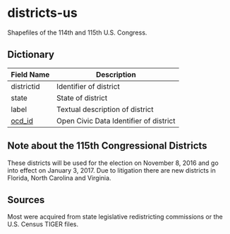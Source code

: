 # districts-us

Shapefiles of the 114th and 115th U.S. Congress.

## Dictionary

| Field Name  | Description |
| ------------- | ------------- |
| districtid  | Identifier of district  |
| state  | State of district |
| label  | Textual description of district  |
| [ocd_id](https://opencivicdata.readthedocs.io/en/latest/)  | Open Civic Data Identifier of district  |

## Note about the 115th Congressional Districts

These districts will be used for the election on November 8, 2016 and go into effect on January 3, 2017. Due to litigation there are new districts in Florida, North Carolina and Virginia.

## Sources

Most were acquired from state legislative redistricting commissions or the U.S. Census TIGER files.
